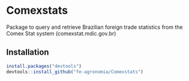 
<!-- README.md is generated from README.Rmd. Please edit that file -->

# Comexstats

<!-- badges: start -->
<!-- badges: end -->

Package to query and retrieve Brazilian foreign trade statistics from
the Comex Stat system (comexstat.mdic.gov.br)

## Installation

``` r
install.packages("devtools")
devtools::install_github("fe-agronomia/Comexstats")
```
